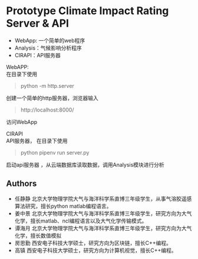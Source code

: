 # Prototype Climate Impact Rating Server & API
- WebApp: 一个简单的web程序
- Analysis：气候影响分析程序
- CIRAPI：API服务器

WebAPP:  
在目录下使用 
> python -m http.server  

创建一个简单的http服务器，浏览器输入  
>http://localhost:8000/   

访问WebApp

CIRAPI  
API服务器，
在目录下使用 
> python pipenv run server.py  
  
启动api服务器 ，从云端数据库读取数据，调用Analysis模块进行分析
## Authors

* 任静静 北京大学物理学院大气与海洋科学系直博三年级学生，从事气溶胶遥感算法研究，擅长python matlab编程语言。
* 姜中景 北京大学物理学院大气与海洋科学系直博三年级学生，研究方向为大气化学，擅长matlab、ncl编程语言以及大气化学传输模式。
* 谭海月 北京大学物理学院大气与海洋科学系直博三年级学生，研究方向为大气化学，擅长数值模拟
* 房思勤 西安电子科技大学硕士，研究方向为区块链，擅长C++编程。
* 高镇 西安电子科技大学硕士，研究方向为计算机视觉，擅长C++编程。


